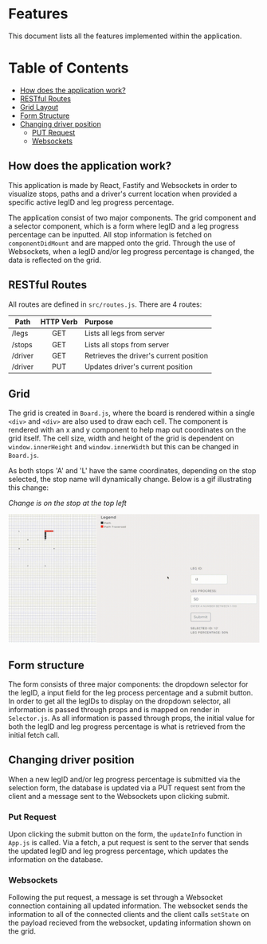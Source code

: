 Features 
=====================
This document lists all the features implemented within the application. 
# Table of Contents
* [How does the application work?](#how-does-the-application-work)
* [RESTful Routes](#restful-routes)
* [Grid Layout](#grid)
* [Form Structure](#form-structure)
* [Changing driver position](#changing-driver-position)
  * [PUT Request](#put-request)
  * [Websockets](#websockets)

## How does the application work?
This application is made by React, Fastify and Websockets in order to visualize stops, paths and a driver's current 
location when provided a specific active legID and leg progress percentage. 

The application consist of two major components. The grid component and a selector component, which is a form where legID and a 
leg progress percentage can be inputted. All stop information is fetched on `componentDidMount` and are mapped onto the grid. 
Through the use of Websockets, when a legID and/or leg progress percentage is changed, the data is reflected
on the grid. 

## RESTful Routes
All routes are defined in `src/routes.js`. There are 4 routes: 

| Path        | HTTP Verb           | Purpose  |
| ------------- |:-------------:| :-----|
| /legs      | GET | Lists all legs from server |
| /stops      | GET      |   Lists all stops from server |
| /driver | GET      | Retrieves the driver's current position |
| /driver | PUT      | Updates driver's current position |

## Grid  
The grid is created in `Board.js`, where the board is rendered within a single `<div>` and `<div>` are also used to draw each cell. The 
component is rendered with an x and y component to help map out coordinates on the grid itself. The cell size, width and height of the grid is dependent on `window.innerHeight` and `window.innerWidth` but this can be changed in `Board.js`. 

As both stops 'A' and 'L' have the same coordinates, depending on the stop selected, the stop name will dynamically change. 
Below is a gif illustrating this change: 

*Change is on the stop at the top left*


!["Stop change"](https://github.com/leeivana/rose-rocket/blob/master/docs/stop-change.gif?raw=true)

## Form structure
The form consists of three major components: the dropdown selector for the legID, a input field for the leg process percentage and a 
submit button. In order to get all the legIDs to display on the dropdown selector, all information is passed through props and is mapped
on render in `Selector.js`. As all information is passed through props, the initial value for both the legID and leg progress percentage
is what is retrieved from the initial fetch call. 

## Changing driver position 
When a new legID and/or leg progress percentage is submitted via the selection form, the database is updated via a PUT request sent from the client
and a message sent to the Websockets upon clicking submit. 

### Put Request 
Upon clicking the submit button on the form, the `updateInfo` function in `App.js` is called. Via a fetch, a put request is sent to the 
server that sends the updated legID and leg progress percentage, which updates the information on the database. 

### Websockets 
Following the put request, a message is set through a Websocket connection containing all updated information. The websocket sends the 
information to all of the connected clients and the client calls `setState` on the payload recieved from the websocket, updating information
shown on the grid. 


